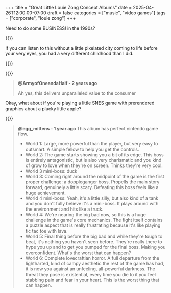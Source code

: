 +++
title = "Great Little Louie Zong Concept Albums"
date = 2025-04-26T12:00:00-07:00
draft = false
categories = ["music", "video games"]
tags = ["corporate", "louie zong"]
+++

Need to do some BUSINESS! in the 1990s?

{{<youtube SfaoDCn83bw >}}


If you can listen to this without a little pixelated city coming to life before your very eyes, you had a very different childhood than I did.

{{<imgwebp src="simcity.png">}}

{{<imgwebp src="ttd.png">}}


> **@ArmyofOneandaHalf - 2 years ago**
>
> Ah yes, this delivers unparalleled value to the consumer

Okay, what about if you're playing a little SNES game with prerendered graphics about a plucky little apple?

{{<youtube H8WE9GBlzEI>}}

> **@egg_mittens -  1 year ago**
> This album has perfect nintendo game flow.
>
> * World 1: Large, more powerful than the player, but very easy to outsmart. A simple fellow to help you get the controls.
> * World 2: The game starts showing you a bit of its edge. This boss is entirely antagonistic, but is also very charismatic and you kind of grow to love when they're on screen. Thinks they're very cool.
> * World 3 mini-boss: duck
> * World 3: Coming right around the midpoint of the game is the first proper challenge: a doppleganger boss. Propells the main story forward, genuinely a little scary. Defeating this boss feels like a huge achievement.
> * World 4 mini-boss: Yeah, it's a little silly, but also kind of a tank and you don't fully believe it's a mini-boss. It plays around  with the environment and hits like a truck.
> * World 4: We're nearing the big bad now, so this is a huge challenge in the game's core mechanics. The fight itself contains a puzzle aspect that is really frustrating because it's like playing tic tac toe with lava.
> * World 5: Final thing before the big bad and while they're tough to beat, it's nothing you haven't seen before. They're really there to hype you up and to get you pumped for the final boss. Making you overconfident. What's the worst that can happen?
> * World 6: Complete lovecraftian horror. A full departure from the lightharted, kind of campy aesthetic the rest of the game has had, it is now you against an unfeeling, all-powerful darkness. The threat they pose is existential, every time you die to it you feel stabbing pain and fear in your heart. This is the worst thing that can happen.